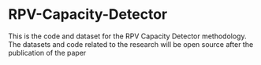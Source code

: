 # RPV-Capacity-Detector
This is the code and dataset for the RPV Capacity Detector methodology.
The datasets and code related to the research will be open source after the publication of the paper

